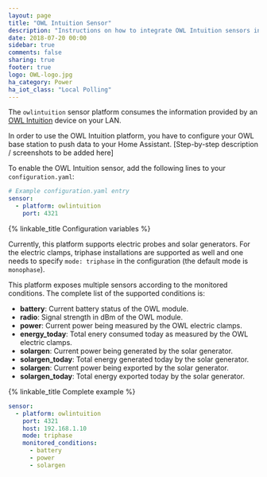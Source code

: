 ```yaml
---
layout: page
title: "OWL Intuition Sensor"
description: "Instructions on how to integrate OWL Intuition sensors into Home Assistant."
date: 2018-07-20 00:00
sidebar: true
comments: false
sharing: true
footer: true
logo: OWL-logo.jpg
ha_category: Power
ha_iot_class: "Local Polling"
---
```


The `owlintuition` sensor platform consumes the information provided by an [OWL Intuition](http://www.theowl.com/index.php/owl-intuition/) device on your LAN.

In order to use the OWL Intuition platform, you have to configure your OWL base station to push data to your Home Assistant. [Step-by-step description / screenshots to be added here]

To enable the OWL Intuition sensor, add the following lines to your `configuration.yaml`:

```yaml
# Example configuration.yaml entry
sensor:
  - platform: owlintuition
    port: 4321
```

{% linkable_title Configuration variables %}

Currently, this platform supports electric probes and solar generators. For the electric clamps, triphase installations are supported as well and one needs to specify `mode: triphase` in the configuration (the default mode is `monophase`).

This platform exposes multiple sensors according to the monitored conditions. The complete list of the supported conditions is:

- **battery**: Current battery status of the OWL module.
- **radio**: Signal strength in dBm of the OWL module.
- **power**: Current power being measured by the OWL electric clamps.
- **energy_today**: Total enery consumed today as measured by the OWL electric clamps.
- **solargen**: Current power being generated by the solar generator.
- **solargen_today**: Total energy generated today by the solar generator.
- **solargen**: Current power being exported by the solar generator.
- **solargen_today**: Total energy exported today by the solar generator.

{% linkable_title Complete example %}

```yaml
sensor:
  - platform: owlintuition
    port: 4321
    host: 192.168.1.10
    mode: triphase
    monitored_conditions:
      - battery
      - power
      - solargen
```
